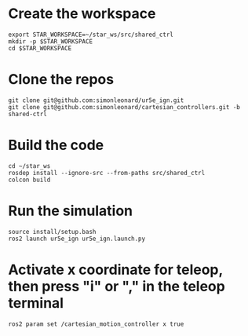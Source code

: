 # Create the workspace
```
export STAR_WORKSPACE=~/star_ws/src/shared_ctrl
mkdir -p $STAR_WORKSPACE
cd $STAR_WORKSPACE
```

# Clone the repos
```
git clone git@github.com:simonleonard/ur5e_ign.git
git clone git@github.com:simonleonard/cartesian_controllers.git -b shared-ctrl
```

# Build the code
```
cd ~/star_ws
rosdep install --ignore-src --from-paths src/shared_ctrl
colcon build
```

# Run the simulation
```
source install/setup.bash
ros2 launch ur5e_ign ur5e_ign.launch.py
```

# Activate x coordinate for teleop, then press "i" or "," in the teleop terminal
```
ros2 param set /cartesian_motion_controller x true
```
